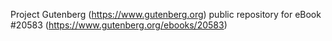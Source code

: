 Project Gutenberg (https://www.gutenberg.org) public repository for eBook #20583 (https://www.gutenberg.org/ebooks/20583)
